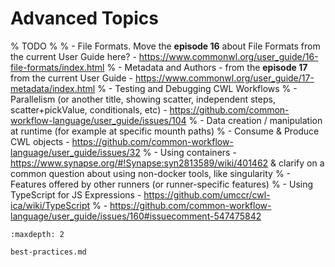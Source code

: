 # Advanced Topics

% TODO
%
% - File Formats. Move the **episode 16** about File Formats from the current User Guide here? - https://www.commonwl.org/user_guide/16-file-formats/index.html
% - Metadata and Authors - from the **episode 17** from the current User Guide - https://www.commonwl.org/user_guide/17-metadata/index.html
% - Testing and Debugging CWL Workflows
% - Parallelism (or another title, showing scatter, independent steps, scatter+pickValue, conditionals, etc) - https://github.com/common-workflow-language/user_guide/issues/104
% - Data creation / manipulation at runtime (for example at specific mounth paths)
% - Consume & Produce CWL objects - https://github.com/common-workflow-language/user_guide/issues/32
% - Using containers - https://www.synapse.org/#!Synapse:syn2813589/wiki/401462 & clarify on a common question about using non-docker tools, like singularity
%   - Features offered by other runners (or runner-specific features)
%   - Using TypeScript for JS Expressions - https://github.com/umccr/cwl-ica/wiki/TypeScript
% - https://github.com/common-workflow-language/user_guide/issues/160#issuecomment-547475842

```{toctree}
:maxdepth: 2

best-practices.md
```
